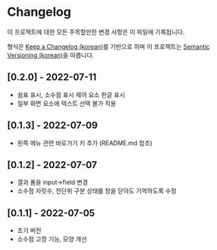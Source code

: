 # Changelog

이 프로젝트에 대한 모든 주목할만한 변경 사항은 이 파일에 기록됩니다.

형식은 [Keep a Changelog (korean)]를 기반으로 하며 이 프로젝트는 [Semantic Versioning (korean)]을 따릅니다.

## [0.2.0] - 2022-07-11

- 쉼표 표시, 소수점 표시 제어 요소 한글 표시
- 일부 화면 요소에 텍스트 선택 불가 적용

## [0.1.3] - 2022-07-09

- 왼쪽 메뉴 관련 바로가기 키 추가 (README.md 참조)

## [0.1.2] - 2022-07-07

- 결과 폼을 input->field 변경
- 소수점 자릿수, 천단위 구분 상태를 창을 닫아도 기억하도록 수정

## [0.1.1] - 2022-07-05

- 초기 버전
- 소수점 고정 기능, 모양 개선

<!-- Links -->
[keep a changelog (korean)]: https://keepachangelog.com/ko/1.0.0/
[semantic versioning (korean)]: https://semver.org/lang/ko/

